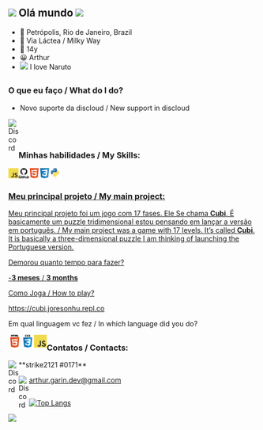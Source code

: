 ## <img src="https://i.imgur.com/qfRWQvB.gif" width="24px"> Olá mundo <img src="https://i.imgur.com/qfRWQvB.gif" width="24px">

 - 🚩 Petrópolis, Rio de Janeiro, Brazil
 - 🌌 Via Láctea / Milky Way
 - 👦 14y
 - 😀 Arthur
 - <img src="https://upload.wikimedia.org/wikipedia/commons/thumb/a/ab/Simbolo_konoha.svg/768px-Simbolo_konoha.svg.png" width="24px"> I love Naruto

 
 

 
##
 
### O que eu faço / What do I do?
 
 
 - Novo suporte da discloud / New support in discloud <a href="https://discloudbot.com/">
  <img align="left" alt="Discord" width="21px" src="https://avatars2.githubusercontent.com/u/52298750?s=200&v=4" />
</a>
 
 <br />
 <br />
 
 
 ##




### Minhas habilidades / My Skills:
<a href="https://pt.wikipedia.org/wiki/JavaScript">
  <img align="left" alt="Discord" width="21px" src="https://raw.githubusercontent.com/devicons/devicon/master/icons/javascript/javascript-original.svg" />


<a href="https://github.com">
  <img align="left" alt="Discord" width="21px" src="https://raw.githubusercontent.com/devicons/devicon/master/icons/github/github-original-wordmark.svg" />




<a href="https://pt.wikipedia.org/wiki/HTML#">
  <img align="left" alt="Discord" width="21px" src="https://raw.githubusercontent.com/devicons/devicon/master/icons/html5/html5-original.svg" />



<a href="https://pt.wikipedia.org/wiki/Cascading_Style_Sheets">
  <img align="left" alt="Discord" width="21px" src="https://raw.githubusercontent.com/devicons/devicon/master/icons/css3/css3-original.svg" />






<a href="https://pt.wikipedia.org/wiki/Python">
  <img align="left" alt="Discord" width="21px" src="https://raw.githubusercontent.com/devicons/devicon/master/icons/python/python-original.svg" />
 
 <br />
 
 ##

### Meu principal projeto / My main project:

Meu principal projeto foi um jogo com 17 fases. Ele Se chama **Cubi**. É basicamente um puzzle tridimensional estou pensando em lançar a versão em português. / My main project was a game with 17 levels. It’s called **Cubi**. It is basically a three-dimensional puzzle I am thinking of launching the Portuguese version.

Demorou quanto tempo para fazer?

-**3 meses** / **3 months**

Como Joga / How to play?

https://cubi.joresonhu.repl.co

Em qual linguagem vc fez / In which language did you do?

<img align="left" alt="HTML5" width="26px" src="https://raw.githubusercontent.com/github/explore/80688e429a7d4ef2fca1e82350fe8e3517d3494d/topics/html/html.png" /> 




<img align="left" alt="CSS3" width="26px" src="https://raw.githubusercontent.com/github/explore/80688e429a7d4ef2fca1e82350fe8e3517d3494d/topics/css/css.png" /> 




<img align="left" alt="JavaScript" width="26px" src="https://raw.githubusercontent.com/github/explore/80688e429a7d4ef2fca1e82350fe8e3517d3494d/topics/javascript/javascript.png" />


##


### Contatos / Contacts:
 <a href="https://discord.gg/strike2121#0171">
  <img align="left" alt="Discord" width="21px" src="https://raw.githubusercontent.com/anuraghazra/anuraghazra/master/assets/discord-round.svg" />
</a> **strike2121 #0171**

 <a href="arthur.garin.dev@gmail.com
">
  <img align="left" alt="Discord" width="21px" src="https://lh3.googleusercontent.com/TEYCpDdqgEp18E9Nbjm30j9tOB4ebLWZzcvWTY4jMcWEglTolfRxq6Bo4R0Rn0XHqF9hkRSoF3vmwpohsDDZsoaqRQ=w128-h128-e365-rj-sc0x00ffffff" />
</a> arthur.garin.dev@gmail.com

##

[![Top Langs](https://github-readme-stats.vercel.app/api/top-langs/?username=Strike21)](https://github.com/Strike21)

![](https://github-readme-stats.vercel.app/api?username=Strike21&show_icons=true&theme=transparent)

 
